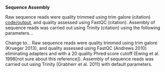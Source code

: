**Sequence Assembly**

Raw sequence reads were quality trimmed using trim galore (citation) [code/output](https://github.com/sr320/paper-pano-go/wiki/Quality-trim-output), and quality assessed using FastQC (citation). Assembly of sequence reads was carried out using Trinity (citation) using the following parameters...

Change to...
Raw sequence reads were quality trimmed using trim galore (Krueger 2013), and quality assessed using FastQC (Andrews 2010) eliminating adapters and with a 20 quality Phred score cutoff (Ewing et al. 1998[not sure about this reference]). Assembly of sequence reads was carried out using Trinity (Grabherr et al. 2011) with default parameters.
